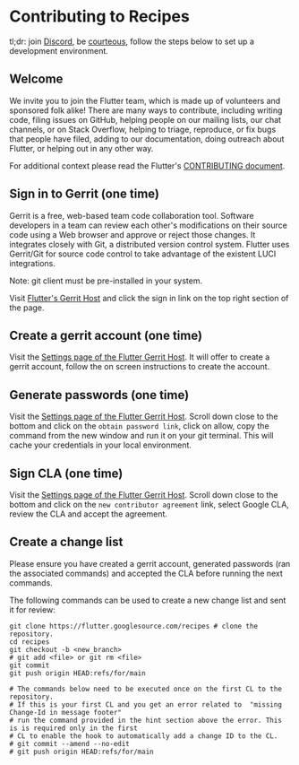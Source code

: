 Contributing to Recipes
=======================

tl;dr: join [Discord](https://github.com/flutter/flutter/wiki/Chat), be [courteous](https://github.com/flutter/flutter/blob/master/CODE_OF_CONDUCT.md),
follow the steps below to set up a development environment.

Welcome
-------

We invite you to join the Flutter team, which is made up of volunteers and sponsored folk alike!
There are many ways to contribute, including writing code, filing issues on GitHub, helping people
on our mailing lists, our chat channels, or on Stack Overflow, helping to triage, reproduce, or
fix bugs that people have filed, adding to our documentation,
doing outreach about Flutter, or helping out in any other way.

For additional context please read the Flutter's [CONTRIBUTING document](https://github.com/flutter/flutter/blob/master/CONTRIBUTING.md).

Sign in to Gerrit (one time)
------------------------------

Gerrit is a free, web-based team code collaboration tool. Software developers in a team can review each other's
modifications on their source code using a Web browser and approve or reject those changes. It integrates closely
with Git, a distributed version control system. Flutter uses Gerrit/Git for source code control to take advantage
of the existent LUCI integrations.

Note: git client must be pre-installed in your system.

Visit [Flutter's Gerrit Host](https://flutter-review.googlesource.com/) and click the sign in link on the
top right section of the page.

Create a gerrit account (one time)
--------------------------------

Visit the [Settings page of the Flutter Gerrit Host](https://flutter-review.googlesource.com/settings/). It will
offer to create a gerrit account, follow the on screen instructions to create the account.


Generate passwords (one time)
-----------------------------

Visit the [Settings page of the Flutter Gerrit Host](https://flutter-review.googlesource.com/settings/). Scroll
down close to the bottom and click on the `obtain password link`, click on allow, copy the command from the new window
and run it on your git terminal. This will cache your credentials in your local environment.

Sign CLA (one time)
------------------

Visit the [Settings page of the Flutter Gerrit Host](https://flutter-review.googlesource.com/settings/). Scroll down
close to the bottom and click on the `new contributor agreement` link, select Google CLA, review the CLA and accept the
agreement.


Create a change list
--------------------

Please ensure you have created a gerrit account, generated passwords (ran the associated commands) and accepted
the CLA before running the next commands.

The following commands can be used to create a new change list and sent it for review:

```
git clone https://flutter.googlesource.com/recipes # clone the repository.
cd recipes
git checkout -b <new_branch>
# git add <file> or git rm <file>
git commit
git push origin HEAD:refs/for/main

# The commands below need to be executed once on the first CL to the repository.
# If this is your first CL and you get an error related to  "missing Change-Id in message footer"
# run the command provided in the hint section above the error. This is is required only in the first
# CL to enable the hook to automatically add a change ID to the CL.
# git commit --amend --no-edit
# git push origin HEAD:refs/for/main
````
